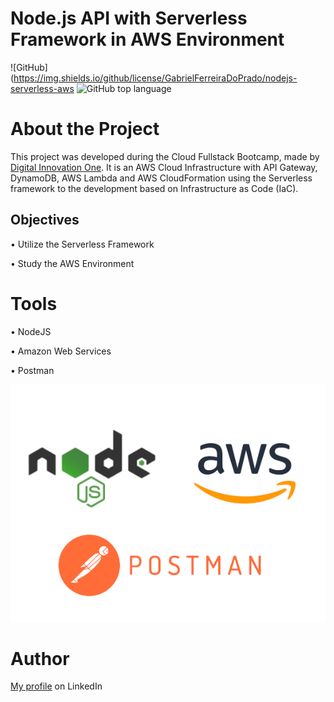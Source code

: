 
# Node.js API with Serverless Framework in AWS Environment

![GitHub](https://img.shields.io/github/license/GabrielFerreiraDoPrado/nodejs-serverless-aws ![GitHub top language](https://img.shields.io/github/languages/top/GabrielFerreiraDoPrado/nodejs-serverless-aws)

# About the Project

This project was developed during the Cloud Fullstack Bootcamp, made by [Digital Innovation One](https://www.dio.me/). It is an AWS Cloud Infrastructure with API Gateway, DynamoDB, AWS Lambda and AWS CloudFormation using the Serverless framework to the development based on Infrastructure as Code (IaC).

## Objectives
 
• Utilize the Serverless Framework

• Study the AWS Environment

# Tools

• NodeJS

• Amazon Web Services

• Postman

<span>![Tools](https://github.com/GabrielFerreiraDoPrado/assets/blob/main/nodejs-serverless-aws/tools.png)</span>


# Author

[My profile](https://www.linkedin.com/in/gabriel-ferreira-do-prado/) on LinkedIn
